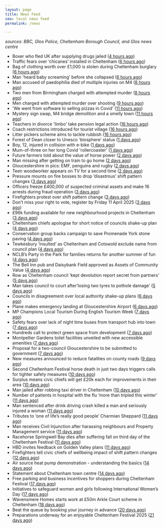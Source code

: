 ```yaml
---
layout: page
title: News Feed
seo: local news feed
permalink: /news

---
```


_sources: BBC, Glos Police, Cheltenham Borough Council, and Glos news centre_

<!-- news_marker starts -->
- Boxer who fled UK after supplying drugs jailed ([4 hours ago](https://www.bbc.com/news/articles/c981z4p3kzgo))
- Traffic fears over ‘chicanes’ installed in Cheltenham ([6 hours ago](https://gloucesternewscentre.co.uk/traffic-fears-over-chicanes-installed-in-cheltenham/))
- Bag of clothing worth over £1,000 is stolen during Cheltenham burglary ([6 hours ago](https://gloucesternewscentre.co.uk/bag-of-clothing-worth-over-1000-is-stolen-during-cheltenham-burglary/))
- Man 'heard baby screaming' before she collapsed ([6 hours ago](https://www.bbc.com/news/articles/clynmyed783o))
- Man accused of paedophilia died of multiple injuries on M4 ([8 hours ago](https://www.bbc.com/news/articles/crmj9mj080wo))
- Two men from Birmingham charged with attempted murder ([8 hours ago](https://gloucesternewscentre.co.uk/two-men-from-birmingham-charged-with-attempted-murder/))
- Men charged with attempted murder over shooting ([9 hours ago](https://www.bbc.com/news/articles/cvgpyg49z4no))
- 'We went from software to selling pizzas in Covid' ([11 hours ago](https://www.bbc.com/news/articles/c04zkepn45eo))
- Mystery sign swap, M4 bridge demolition and a smelly town ([11 hours ago](https://www.bbc.com/news/articles/c9q4rzn42v2o))
- Teachers in divorce 'limbo' take pension legal action ([16 hours ago](https://www.bbc.com/news/articles/c5y08v0n2jyo))
- Coach restrictions introduced for tourist village ([16 hours ago](https://www.bbc.com/news/articles/cvg5lnq371zo))
- Litter pickers scheme aims to tackle rubbish ([16 hours ago](https://www.bbc.com/news/articles/cjd343r8xx4o))
- Forest of Dean closer to Unesco 'biosphere' status ([1 days ago](https://www.bbc.com/news/articles/c981697908jo))
- Boy, 12, injured in collision with e-bike ([1 days ago](https://www.bbc.com/news/articles/cx2ezez07ddo))
- Mum-of-three on her long Covid 'rollercoaster' ([1 days ago](https://www.bbc.com/news/articles/ckgdp65pvr4o))
- Future farmers told about the value of horse power ([2 days ago](https://www.bbc.com/news/articles/c3rn032v80eo))
- Man missing after getting on train to go home ([2 days ago](https://www.bbc.com/news/articles/c20dj8e74mzo))
- Gloucestershire in pics: EMF, penguins and rugby ([2 days ago](https://www.bbc.com/news/articles/c3rnyq7qg0ro))
- Teen woodworker appears on TV for a second time ([2 days ago](https://www.bbc.com/news/articles/cewkqpllw9jo))
- Pressure mounts on fire bosses to drop ‘disastrous’ shift pattern changes ([3 days ago](https://gloucesternewscentre.co.uk/pressure-mounts-on-fire-bosses-to-drop-disastrous-shift-pattern-changes/))
- Officers freeze £400,000 of suspected criminal assets and make 16 arrests during fraud operation ([3 days ago](https://gloucesternewscentre.co.uk/officers-freeze-400000-of-suspected-criminal-assets-and-make-16-arrests-during-fraud-operation/))
- Firefighters protest over shift pattern change ([3 days ago](https://www.bbc.com/news/articles/cly2v4z56d5o))
- Don’t miss your right to vote, register by Friday 11 April 2025 ([3 days ago](https://www.cheltenham.gov.uk/news/article/2999/dont_miss_your_right_to_vote_register_by_friday_11_april_2025))
- £96k funding available for new neighbourhood projects in Cheltenham ([3 days ago](https://www.cheltenham.gov.uk/news/article/2998/96k_funding_available_for_new_neighbourhood_projects_in_cheltenham))
- Cheltenham chiefs apologise for short notice of councils shake-up plan ([4 days ago](https://gloucesternewscentre.co.uk/cheltenham-chiefs-apologise-for-short-notice-of-councils-shake-up-plan/))
- Conservation group backs campaign to save Promenade York stone paving ([4 days ago](https://gloucesternewscentre.co.uk/conservation-group-backs-campaign-to-save-promenade-york-stone-paving/))
- Tewkesbury ‘insulted’ as Cheltenham and Cotswold exclude name from council plan ([4 days ago](https://gloucesternewscentre.co.uk/tewkesbury-insulted-as-cheltenham-and-cotswold-exclude-name-from-council-plan/))
- NCLB’s Party in the Park for families returns for another summer of fun ([4 days ago](https://www.cheltenham.gov.uk/news/article/2997/nclbs_party_in_the_park_for_families_returns_for_another_summer_of_fun))
- The Bell Inn pub and Daisybank Field approved as Assets of Community Value ([4 days ago](https://www.cheltenham.gov.uk/news/article/2996/the_bell_inn_pub_and_daisybank_field_approved_as_assets_of_community_value))
- Row as Cheltenham council ‘kept devolution report secret from partners’ ([5 days ago](https://gloucesternewscentre.co.uk/row-as-cheltenham-council-kept-devolution-report-secret-from-partners/))
- Man takes council to court after’losing two tyres to pothole damage’ ([5 days ago](https://gloucesternewscentre.co.uk/man-takes-council-to-court-afterlosing-two-tyres-to-pothole-damage/))
- Councils in disagreement over local authority shake-up plans ([6 days ago](https://gloucesternewscentre.co.uk/councils-in-disagreement-over-local-authority-shake-up-plans/))
- Plane makes emergency landing at Gloucestershire Airport ([6 days ago](https://gloucesternewscentre.co.uk/plane-makes-emergency-landing-at-gloucestershire-airport/))
- MP Champions Local Tourism During English Tourism Week ([7 days ago](https://gloucesternewscentre.co.uk/mp-champions-local-tourism-during-english-tourism-week/))
- Safety fears over lack of night time buses from transport hub into town ([7 days ago](https://gloucesternewscentre.co.uk/safety-fears-over-lack-of-night-time-buses-from-transport-hub-into-town/))
- Hundreds call to protect green space from development ([7 days ago](https://gloucesternewscentre.co.uk/hundreds-call-to-protect-green-space-from-development/))
- Montpellier Gardens toilet facilities unveiled with new accessible amenities ([7 days ago](https://www.cheltenham.gov.uk/news/article/2995/montpellier_gardens_toilet_facilities_unveiled_with_new_accessible_amenities))
- Proposal for a two-council Gloucestershire to be submitted to government ([7 days ago](https://www.cheltenham.gov.uk/news/article/2994/proposal_for_a_two-council_gloucestershire_to_be_submitted_to_government))
- New measures announced to reduce fatalities on county roads ([9 days ago](https://gloucesternewscentre.co.uk/new-measures-announced-to-reduce-fatalities-on-county-roads/))
- Second Cheltenham Festival horse death in just two days triggers calls for tighter safety measures ([10 days ago](https://gloucesternewscentre.co.uk/second-cheltenham-festival-horse-death-in-just-two-days-triggers-calls-for-tighter-safety-measures/))
- Surplus means civic chiefs will get £20k each for improvements in their area ([10 days ago](https://gloucesternewscentre.co.uk/surplus-means-civic-chiefs-will-get-20k-each-for-improvements-in-their-area/))
- Man jailed after robbing taxi driver in Cheltenham ([10 days ago](https://gloucesternewscentre.co.uk/man-jailed-after-robbing-taxi-driver-in-cheltenham/))
- Number of patients in hospital with the flu ‘more than tripled this winter’ ([11 days ago](https://gloucesternewscentre.co.uk/number-of-patients-in-hospital-with-the-flu-more-than-tripled-this-winter/))
- Man sentenced after drink driving crash killed a man and seriously injured a woman ([11 days ago](https://gloucesternewscentre.co.uk/man-sentenced-after-drink-driving-crash-killed-a-man-and-seriously-injured-a-woman/))
- Tributes to ‘one of life’s really good people’ Charmian Sheppard ([11 days ago](https://gloucesternewscentre.co.uk/tributes-to-one-of-lifes-really-good-people-charmian-sheppard/))
- Man receives Civil Injunction after harassing neighbours and Property Management service ([11 days ago](https://gloucesternewscentre.co.uk/man-receives-civil-injunction-after-harassing-neighbours-and-property-management-service/))
- Racehorse Springwell Bay dies after suffering fall on third day of the Cheltenham Festival ([11 days ago](https://gloucesternewscentre.co.uk/racehorse-springwell-bay-dies-after-suffering-fall-on-third-day-of-the-cheltenham-festival/))
- HBD invites feedback on Golden Valley plans ([11 days ago](https://www.cheltenham.gov.uk/news/article/2993/hbd_invites_feedback_on_golden_valley_plans))
- Firefighters tell civic chiefs of wellbeing impact of shift pattern changes ([12 days ago](https://gloucesternewscentre.co.uk/firefighters-tell-civic-chiefs-of-wellbeing-impact-of-shift-pattern-changes/))
- Air source heat pump demonstration - understanding the basics ([14 days ago](https://www.cheltenham.gov.uk/news/article/2992/air_source_heat_pump_demonstration_-_understanding_the_basics))
- Statement about Cheltenham town centre ([14 days ago](https://www.cheltenham.gov.uk/news/article/2991/statement_about_cheltenham_town_centre))
- Free parking and business incentives for shoppers during Cheltenham Festival ([17 days ago](https://www.cheltenham.gov.uk/news/article/2990/free_parking_and_business_incentives_for_shoppers_during_cheltenham_festival))
- Initiatives to safeguard women and girls following International Women’s Day ([17 days ago](https://www.cheltenham.gov.uk/news/article/2989/initiatives_to_safeguard_women_and_girls_following_international_womens_day))
- Wavensmere Homes starts work at £50m Arkle Court scheme in Cheltenham ([18 days ago](https://www.cheltenham.gov.uk/news/article/2988/wavensmere_homes_starts_work_at_50m_arkle_court_scheme_in_cheltenham))
- Beat the queue by booking your journey in advance ([20 days ago](https://www.cheltenham.gov.uk/news/article/2987/beat_the_queue_by_booking_your_journey_in_advance))
- Preparations underway for an enjoyable Cheltenham Festival 2025 ([21 days ago](https://www.cheltenham.gov.uk/news/article/2986/preparations_underway_for_an_enjoyable_cheltenham_festival_2025))

<!-- news_marker ends -->
